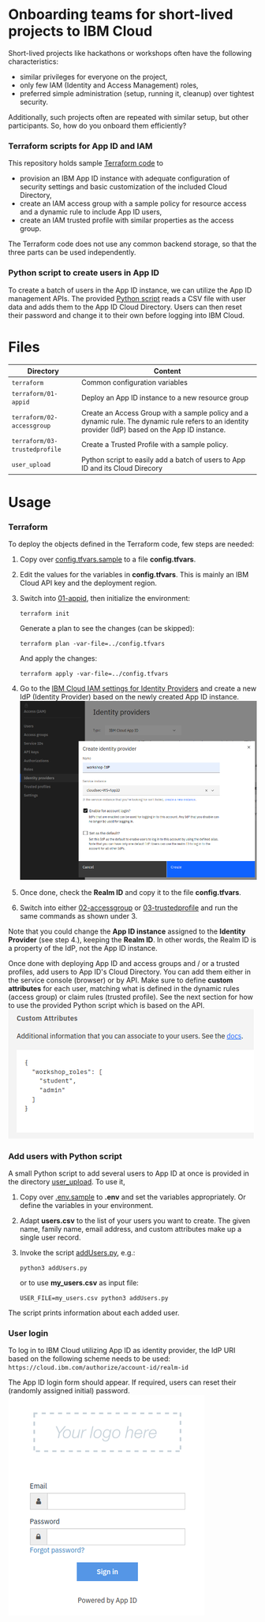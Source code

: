 # Onboarding teams for short-lived projects to IBM Cloud

Short-lived projects like hackathons or workshops often have the following characteristics:
- similar privileges for everyone on the project,
- only few IAM (Identity and Access Management) roles, 
- preferred simple administration (setup, running it, cleanup) over tightest security.

Additionally, such projects often are repeated with similar setup, but other participants. So, how do you onboard them efficiently?

### Terraform scripts for App ID and IAM
This repository holds sample [Terraform code](terraform) to
- provision an IBM App ID instance with adequate configuration of security settings and basic customization of the included Cloud Directory,
- create an IAM access group with a sample policy for resource access and a dynamic rule to include App ID users,
- create an IAM trusted profile with similar properties as the access group.

The Terraform code does not use any common backend storage, so that the three parts can be used independently.

### Python script to create users in App ID
To create a batch of users in the App ID instance, we can utilize the App ID management APIs. The provided [Python script](user_upload/addUsers.py) reads a CSV file with user data and adds them to the App ID Cloud Directory. Users can then reset their password and change it to their own before logging into IBM Cloud.

# Files

| Directory                      | Content |
|--------------------------------|----------|
| `terraform`                    | Common configuration variables|
| `terraform/01-appid`           | Deploy an App ID instance to a new resource group |
| `terraform/02-accessgroup`     | Create an Access Group with a sample policy and a dynamic rule. The dynamic rule refers to an identity provider (IdP) based on the App ID instance. |
| `terraform/03-trustedprofile`  | Create a Trusted Profile with a sample policy.|
| `user_upload`                  | Python script to easily add a batch of users to App ID and its Cloud Direcory |

# Usage
### Terraform
To deploy the objects defined in the Terraform code, few steps are needed:

1. Copy over [config.tfvars.sample](terraform/config.tfvars.sample) to a file **config.tfvars**.
2. Edit the values for the variables in **config.tfvars**. This is mainly an IBM Cloud API key and the deployment region.
3. Switch into [01-appid](terraform/01-appid), then initialize the environment:
   ```
   terraform init
   ```

   Generate a plan to see the changes (can be skipped):
   ```
   terraform plan -var-file=../config.tfvars
   ```

   And apply the changes:
   ```
   terraform apply -var-file=../config.tfvars
   ```
4. Go to the [IBM Cloud IAM settings for Identity Providers](https://cloud.ibm.com/iam/identity-providers) and create a new IdP (Identity Provider) based on the newly created App ID instance.
   ![Create an Identity Provider](images/Create_IdP.png)

5. Once done, check the **Realm ID** and copy it to the file **config.tfvars**.
6. Switch into either [02-accessgroup](terraform/02-accessgroup) or [03-trustedprofile](terraform/03-trustedprofile) and run the same commands as shown under 3.

Note that you could change the **App ID instance** assigned to the **Identity Provider** (see step 4.), keeping the **Realm ID**. In other words, the Realm ID is a property of the IdP, not the App ID instance.

Once done with deploying App ID and access groups and / or a trusted profiles, add users to App ID's Cloud Directory. You can add them either in the service console (browser) or by API. Make sure to define **custom attributes** for each user, matching what is defined in the dynamic rules (access group) or claim rules (trusted profile). See the next section for how to use the provided Python script which is based on the API.
![App ID custom attributes for a user](images/Custom_Attributes.png)

### Add users with Python script
A small Python script to add several users to App ID at once is provided in the directory [user_upload](user_upload). To use it,
1. Copy over [.env.sample](user_upload/.env.sample) to **.env** and set the variables appropriately. Or define the variables in your environment.
2. Adapt **users.csv** to the list of your users you want to create. The given name, family name, email address, and custom attributes make up a single user record.
3. Invoke the script [addUsers.py](user_upload/addUsers.py), e.g.:
   ```
   python3 addUsers.py
   ```

   or to use **my_users.csv** as input file:
   ```
   USER_FILE=my_users.csv python3 addUsers.py
   ```
The script prints information about each added user.


### User login
To log in to IBM Cloud utilizing App ID as identity provider, the IdP URI based on the following scheme needs to be used:
`https://cloud.ibm.com/authorize/account-id/realm-id`

The App ID login form should appear. If required, users can reset their (randomly assigned initial) password.
![App ID login form](images/AppID_Login.png)